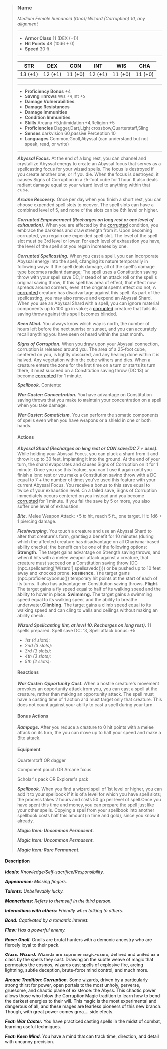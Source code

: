 >### Name
>*Medium Female humanoid (Gnoll) Wizard (Corruption) 10, any alignment*
>___
>- **Armor Class** 11 (DEX (+1))
>- **Hit Points** 48 (10d6 + 0)
>- **Speed** 30 ft
>___
>|**STR**|**DEX**|**CON**|**INT**|**WIS**|**CHA**|
>|:-:|:-:|:-:|:-:|:-:|:-:|
>|13 (+1)|12 (+1)|11 (+0)|12 (+1)|11 (+0)|11 (+0)|
>___
>- **Proficiency Bonus** +4
>- **Saving Throws** Wis +4,Int +5
>- **Damage Vulnerabilities** 
>- **Damage Resistances** 
>- **Damage Immunities** 
>- **Condition Immunities** 
>- **Skills** Arcana +5,Intimidation +4,Religion +5
>- **Proficiencies** Dagger,Dart,Light crossbow,Quarterstaff,Sling
>- **Senses** darkvision 60,passive Perception 10
>- **Languages** Common,Gnoll,Abyssal (can understand but not speak, read, or write)
>___
>***Abyssal Focus.*** At the end of a long rest, you can channel and crystallize Abyssal energy to create an Abyssal focus that serves as a spellcasting focus for your wizard spells. The focus is destroyed if you create another one, or if you die. When the focus is destroyed, it causes Signs of Corruption in a 25-foot cube for 1 hour. It also deals radiant damage equal to your wizard level to anything within that cube.
>
>***Arcane Recovery.*** Once per day when you finish a short rest, you can choose expended spell slots to recover. The spell slots can have a combined level of 5, and none of the slots can be 6th level or higher.
>
>***Corrupted Empowerment (Recharges on long rest or one level of exhaustion).*** When you are affected by the [corrupted](http://azgaarnoth.tedneward.com/conditions/Corrupted) condition, you embrace the darkness and draw strength from it. Upon becoming corrupted, you regain one expended spell slot. The level of the spell slot must be 3rd level or lower. For each level of exhaustion you have, the level of the spell slot you regain increases by one.
>
>***Corrupted Spellcasting.*** When you cast a spell, you can incorporate Abyssal energy into the spell, changing its nature temporarily in following ways: If the spell deals damage, all of the spell's damage type becomes radiant damage; The spell uses a Constitution saving throw with your spell save DC, instead of an attack roll or the spell's original saving throw; If this spell has area of effect, that effect now spreads around corners, even if the original spell's effect did not; A [corrupted](http://azgaarnoth.tedneward.com/conditions/Corrupted) creature has disadvantage against this spell. As part of the spellcasting, you may also remove and expend an Abyssal Shard. When you use an Abyssal Shard with a spell, you can ignore material components up to 100 gp in value; a [corrupted](http://azgaarnoth.tedneward.com/conditions/Corrupted) creature that fails its saving throw against this spell becomes blinded.
>
>***Keen Mind.*** You always know which way is north, the number of hours left before the next sunrise or sunset, and you can accurately recall anything you have seen or heard within the past month.
>
>***Signs of Corruption.*** When you draw upon your Abyssal connection, corruption is released around you. The area of a 25-foot cube, centered on you, is lightly obscured, and any healing done within it is halved. Any vegetation within the cube withers and dies. When a creature enters the zone for the first time on a turn or starts its turn there, it must succeed on a Constitution saving throw (DC 13) or become [corrupted](http://azgaarnoth.tedneward.com/conditions/Corrupted) for 1 minute.
>
>***Spellbook.*** Contents: 
>
>***War Caster: Concentration.*** You have advantage on Constitution saving throws that you make to maintain your concentration on a spell when you take damage.
>
>***War Caster: Somaticism.*** You can perform the somatic components of spells even when you have weapons or a shield in one or both hands.
>
>#### Actions
>***Abyssal Shard (Recharges on long rest or CON save/DC 7 + uses).*** While holding your Abyssal Focus, you can pluck a shard from it and throw it up to 30 feet, implanting it into the ground. At the end of your turn, the shard evaporates and causes Signs of Corruption on it for 1 minute. Once you use this feature, you can't use it again until you finish a long rest or you make a Constitution saving throw with a DC equal to 7 + the number of times you've used this feature with your current Abyssal Focus. You receive a bonus to this save equal to twice of your exhaustion level. On a failed save, Signs of Corruption immediately occurs centered on you instead and you become [corrupted](http://azgaarnoth.tedneward.com/conditions/Corrupted) for 1 minute. If you fail the save by 5 or more, you also suffer one level of exhaustion.
>
>***Bite.*** Melee Weapon Attack: +5 to hit, reach 5 ft., one target. Hit: 1d6 + 1 piercing damage.
>
>***Fleshwarping.*** You touch a creature and use an Abyssal Shard to alter that creature's form, granting a benefit for 10 minutes (during which the affected creature has disadvantage on all Charisma-based ability checks); the benefit can be one of the following options: **Strength.** The target gains advantage on Strength saving throws, and when it hits with a melee weapon attack against a creature, that creature must succeed on a Constitution saving throw (DC {npc.spellcasting['Wizard'].spellsavedc()}) or be pushed up to 10 feet away and knocked prone. **Resilience.** The target gains {npc.proficiencybonus()} temporary hit points at the start of each of its turns. It also has advantage on Constitution saving throws. **Flight.** The target gains a fly speed equal to half of its walking speed and the ability to hover in place. **Swimming.** The target gains a swimming speed equal to its walking speed and the ability to breathe underwater.**Climbing.** The target gains a climb speed equal to its walking speed and can cling to walls and ceilings without making an ability check.
>
>***Wizard Spellcasting (Int, at level 10. Recharges on long rest).*** 11 spells prepared. Spell save DC: 13, Spell attack bonus: +5
>
>* *1st (4 slots):* 
>* *2nd (3 slots):* 
>* *3rd (3 slots):* 
>* *4th (3 slots):* 
>* *5th (2 slots):* 
>
>
>#### Reactions
>***War Caster: Opportunity Cast.*** When a hostile creature's movement provokes an opportunity attack from you, you can cast a spell at the creature, rather than making an opportunity attack. The spell must have a casting time of 1 action and must target only that creature. This does not count against your ability to cast a spell during your turn.
>
>
>#### Bonus Actions
>***Rampage.*** After you reduce a creature to 0 hit points with a melee attack on its turn, the you can move up to half your speed and make a Bite attack.
>
>
>#### Equipment
>Quarterstaff OR dagger
>
>Component pouch OR Arcane focus
>
>Scholar's pack OR Explorer's pack
>
>***Spellbook.*** When you find a wizard spell of 1st level or higher, you can add it to your spellbook if it is of a level for which you have spell slots; the process takes 2 hours and costs 50 gp per level of spell.Once you have spent this time and money, you can prepare the spell just like your other spells. Copying a spell from your spellbook into another spellbook costs half this amount (in time and gold), since you know it already.
>
>***Magic Item: Uncommon Permanent.***
>
>***Magic Item: Uncommon Permanent.***
>
>***Magic Item: Rare Permanent.***
>

#### Description
***Ideals:*** *Knowledge/Self-sacrifice/Responsibility.*

***Appearance:*** *Missing fingers.*

***Talents:*** *Unbelievably lucky.*

***Mannerisms:*** *Refers to themself in the third person.*

***Interactions with others:*** *Friendly when talking to others.*

***Bond:*** *Captivated by a romantic interest.*

***Flaw:*** *Has a powerful enemy.*

***Race: Gnoll.*** Gnolls are brutal hunters with a demonic ancestry who are fiercely loyal to their pack.

***Class: Wizard.*** Wizards are supreme magic-users, defined and united as a class by the spells they cast. Drawing on the subtle weave of magic that permeates the cosmos, wizards cast spells of explosive fire, arcing lightning, subtle deception, brute-force mind control, and much more.

***Arcane Tradition: Corruption.*** Some wizards, driven by a particularly strong thirst for power, open portals to the most unholy, perverse, gruesome, and chaotic plane of existence: the Abyss. This chaotic power allows those who folow the Corruption Magic tradition to learn how to bend the darkest energies to their will. This magic is the most experimental and dangerous of all, and these mages are fearless pioneers of this new branch. Though, with great power comes great... side efects.

***Feat: War Caster.*** You have practiced casting spells in the midst of combat, learning useful techniques.

***Feat: Keen Mind.*** You have a mind that can track time, direction, and detail with uncanny precision.



